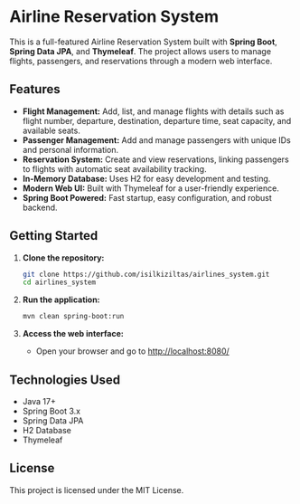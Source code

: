 # Airline Reservation System

This is a full-featured Airline Reservation System built with **Spring Boot**, **Spring Data JPA**, and **Thymeleaf**. The project allows users to manage flights, passengers, and reservations through a modern web interface.

## Features

- **Flight Management:** Add, list, and manage flights with details such as flight number, departure, destination, departure time, seat capacity, and available seats.
- **Passenger Management:** Add and manage passengers with unique IDs and personal information.
- **Reservation System:** Create and view reservations, linking passengers to flights with automatic seat availability tracking.
- **In-Memory Database:** Uses H2 for easy development and testing.
- **Modern Web UI:** Built with Thymeleaf for a user-friendly experience.
- **Spring Boot Powered:** Fast startup, easy configuration, and robust backend.

## Getting Started

1. **Clone the repository:**
   ```sh
   git clone https://github.com/isilkiziltas/airlines_system.git
   cd airlines_system
   ```

2. **Run the application:**
   ```sh
   mvn clean spring-boot:run
   ```

3. **Access the web interface:**
   - Open your browser and go to [http://localhost:8080/](http://localhost:8080/)

## Technologies Used

- Java 17+
- Spring Boot 3.x
- Spring Data JPA
- H2 Database
- Thymeleaf

## License

This project is licensed under the MIT License. 